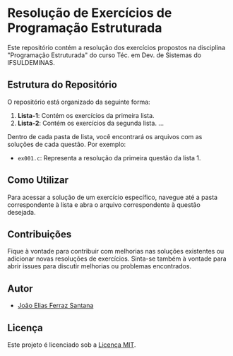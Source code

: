 # Resolução de Exercícios de Programação Estruturada

Este repositório contém a resolução dos exercícios propostos na disciplina "Programação Estruturada" do curso Téc. em Dev. de Sistemas do IFSULDEMINAS.

## Estrutura do Repositório

O repositório está organizado da seguinte forma:

1. **Lista-1**: Contém os exercícios da primeira lista.
2. **Lista-2**: Contém os exercícios da segunda lista.
   ...
   
Dentro de cada pasta de lista, você encontrará os arquivos com as soluções de cada questão. Por exemplo:

- `ex001.c`: Representa a resolução da primeira questão da lista 1.

## Como Utilizar

Para acessar a solução de um exercício específico, navegue até a pasta correspondente à lista e abra o arquivo correspondente à questão desejada.

## Contribuições

Fique à vontade para contribuir com melhorias nas soluções existentes ou adicionar novas resoluções de exercícios. Sinta-se também à vontade para abrir issues para discutir melhorias ou problemas encontrados.

## Autor

- [João Elias Ferraz Santana](https://github.com/eng-joaoelias)

## Licença

Este projeto é licenciado sob a [Licença MIT](LICENSE).
